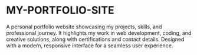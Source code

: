 # MY-PORTFOLIO-SITE
A personal portfolio website showcasing my projects, skills, and professional journey. It highlights my work in web development, coding, and creative solutions, along with certifications and contact details. Designed with a modern, responsive interface for a seamless user experience.
